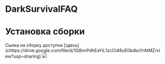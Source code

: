 # DarkSurvivalFAQ

<h1>Установка сборки</h1>
Сылка на сборку доступна [здесь](сhttps://drive.google.com/file/d/1Q8imPdhEaYiL1zcCt48uE0bdkcYrAtMZ/view?usp=sharing)

<img src="https://imgur.com/CSqJ05n.png"/>
